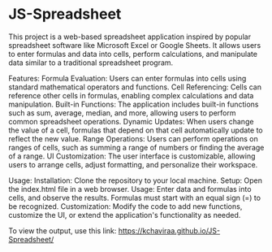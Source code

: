 # JS-Spreadsheet

This project is a web-based spreadsheet application inspired by popular spreadsheet software like Microsoft Excel or Google Sheets. It allows users to enter formulas and data into cells, perform calculations, and manipulate data similar to a traditional spreadsheet program.

Features:
Formula Evaluation: Users can enter formulas into cells using standard mathematical operators and functions.
Cell Referencing: Cells can reference other cells in formulas, enabling complex calculations and data manipulation.
Built-in Functions: The application includes built-in functions such as sum, average, median, and more, allowing users to perform common spreadsheet operations.
Dynamic Updates: When users change the value of a cell, formulas that depend on that cell automatically update to reflect the new value.
Range Operations: Users can perform operations on ranges of cells, such as summing a range of numbers or finding the average of a range.
UI Customization: The user interface is customizable, allowing users to arrange cells, adjust formatting, and personalize their workspace.

Usage:
Installation: Clone the repository to your local machine.
Setup: Open the index.html file in a web browser.
Usage: Enter data and formulas into cells, and observe the results. Formulas must start with an equal sign (=) to be recognized.
Customization: Modify the code to add new functions, customize the UI, or extend the application's functionality as needed.

To view the output, use this link: https://kchaviraa.github.io/JS-Spreadsheet/
